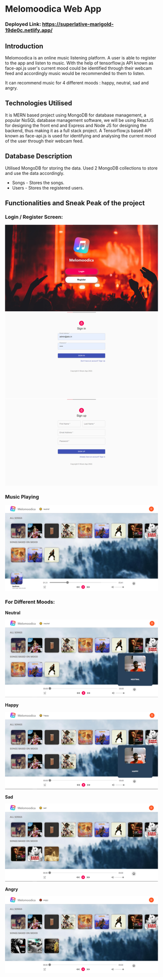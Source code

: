 # Melomoodica Web App

### Deployed Link: https://superlative-marigold-19de0c.netlify.app/

## Introduction

Melomoodica is an online music listening platform. A user is able to register to the app and listen to music.
With the help of tensorflow.js API known as face-api.js user's current mood could be identified through their webcam feed and accordingly music would be recommended to them to listen.

It can recommend music for 4 different moods : happy, neutral, sad and angry.

## Technologies Utilised

It is MERN based project using MongoDB for database management, a popular NoSQL database management software, we will be using ReactJS for designing the front end and Express and Node JS for designing the backend, thus making it as a full stack project. A Tensorflow.js based API known as face-api.js is used for identifying and analysing the current mood of the user through their webcam feed.

## Database Description

Utilised MongoDB for storing the data. Used 2 MongoDB collections to store and use the data accordingly.

<ul>
<li>Songs - Stores the songs.</li>
<li>Users - Stores the registered users.</li>
</ul>

## Functionalities and Sneak Peak of the project

### Login / Register Screen:

<img src = "images/splashscreen.png"/>
<img src = "images/login.png"/>
<img src = "images/register.png"/>

### Music Playing

<img src = "images/musicplaying.png"/>

### For Different Moods:

<b>Neutral</b>

<img src = "images/neutralmood.png"/>

<b>Happy</b>

<img src = "images/moodhappy.png"/>

<b>Sad</b>

<img src = "images/sadmood.png"/>

<b>Angry</b>

<img src = "images/angrymood.png"/>


